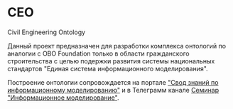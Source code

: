 # CEO
Civil Engineering Ontology

Данный проект предназначен для разработки комплекса онтологий по аналогии с OBO Foundation только в области гражданского строительства с целью подержки развития системы национальных стандартов "Единая система информационного моделирования".

Построение онтологии сопровождается на портале ["Свод знаний по информационному моделированию"](https://www.imbok.pro) и в Телеграмм канале [Семинар "Информационное моделирование"](https://t.me/InformationModelling).